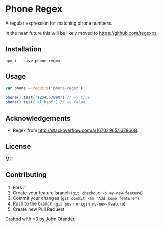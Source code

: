 # Phone Regex

A regular expression for matching phone numbers.

In the near future this will be likely moved to <https://github.com/regexps>.

## Installation

```
npm i --save phone-regex
```

## Usage

```javascript
var phone = require('phone-regex');

phone().test('1234567890') // => true
phone().test('kljhsdf') // => false
```

## Acknowledgements

* Regex from <http://stackoverflow.com/a/16702965/1378668>.

## License

MIT

## Contributing

1. Fork it
2. Create your feature branch (`git checkout -b my-new-feature`)
3. Commit your changes (`git commit -am 'Add some feature'`)
4. Push to the branch (`git push origin my-new-feature`)
5. Create new Pull Request

Crafted with <3 by [John Otander](http://johnotander.com).
